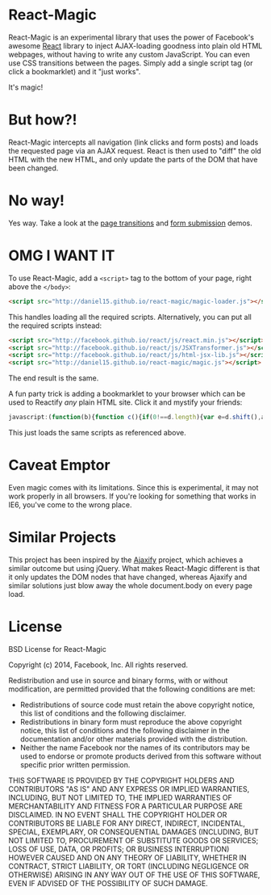 React-Magic
===========

React-Magic is an experimental library that uses the power of Facebook's awesome 
[React](http://facebook.github.io/react/) library to inject AJAX-loading 
goodness into plain old HTML webpages, without having to write any custom 
JavaScript. You can even use CSS transitions between the pages. Simply add a 
single script tag (or click a bookmarklet) and it "just works". 

It's magic!

But how?!
=========

React-Magic intercepts all navigation (link clicks and form posts) and loads 
the requested page via an AJAX request. React is then used to "diff" the old
HTML with the new HTML, and only update the parts of the DOM that have been 
changed.

No way!
=======
Yes way. Take a look at the 
[page transitions](http://stuff.dan.cx/facebook/react-hacks/magic/red.php) and 
[form submission](http://stuff.dan.cx/facebook/react-hacks/magic/feedback1.htm)
demos.

OMG I WANT IT
=============

To use React-Magic, add a `<script>` tag to the bottom of your page, right above
the `</body>`:

```html
<script src="http://daniel15.github.io/react-magic/magic-loader.js"></script>
```

This handles loading all the required scripts. Alternatively, you can put all 
the required scripts instead:

```html
<script src="http://facebook.github.io/react/js/react.min.js"></script> 
<script src="http://facebook.github.io/react/js/JSXTransformer.js"></script>
<script src="http://facebook.github.io/react/js/html-jsx-lib.js"></script>
<script src="http://daniel15.github.io/react-magic/magic.js"></script>
```

The end result is the same.

A fun party trick is adding a bookmarklet to your browser which can be used to
Reactify *any* plain HTML site. Click it and mystify your friends:

```javascript
javascript:(function(b){function c(){if(0!==d.length){var e=d.shift(),a=b.createElement("script");a.src=e;a.onload=c;b.body.appendChild(a)}}var d=["http://facebook.github.io/react/js/react.min.js","http://facebook.github.io/react/js/JSXTransformer.js","http://facebook.github.io/react/js/html-jsx-lib.js","http://daniel15.github.io/react-magic/magic.js"];c();return!1})(document);
```

This just loads the same scripts as referenced above.

Caveat Emptor
=============
Even magic comes with its limitations. Since this is experimental, it may not 
work properly in all browsers. If you're looking for something that works in 
IE6, you've come to the wrong place.

Similar Projects
================
This project has been inspired by the 
[Ajaxify](https://github.com/browserstate/ajaxify) project, which achieves a
similar outcome but using jQuery. What makes React-Magic different is that it 
only updates the DOM nodes that have changed, whereas Ajaxify and similar 
solutions just blow away the whole document.body on every page load.

License
=======
BSD License for React-Magic

Copyright (c) 2014, Facebook, Inc. All rights reserved.

Redistribution and use in source and binary forms, with or without modification,
are permitted provided that the following conditions are met:

 * Redistributions of source code must retain the above copyright notice, this
   list of conditions and the following disclaimer.
 * Redistributions in binary form must reproduce the above copyright notice,
   this list of conditions and the following disclaimer in the documentation
   and/or other materials provided with the distribution.
 * Neither the name Facebook nor the names of its contributors may be used to
   endorse or promote products derived from this software without specific
   prior written permission.

THIS SOFTWARE IS PROVIDED BY THE COPYRIGHT HOLDERS AND CONTRIBUTORS "AS IS" AND
ANY EXPRESS OR IMPLIED WARRANTIES, INCLUDING, BUT NOT LIMITED TO, THE IMPLIED
WARRANTIES OF MERCHANTABILITY AND FITNESS FOR A PARTICULAR PURPOSE ARE
DISCLAIMED. IN NO EVENT SHALL THE COPYRIGHT HOLDER OR CONTRIBUTORS BE LIABLE FOR
ANY DIRECT, INDIRECT, INCIDENTAL, SPECIAL, EXEMPLARY, OR CONSEQUENTIAL DAMAGES
(INCLUDING, BUT NOT LIMITED TO, PROCUREMENT OF SUBSTITUTE GOODS OR SERVICES;
LOSS OF USE, DATA, OR PROFITS; OR BUSINESS INTERRUPTION) HOWEVER CAUSED AND ON
ANY THEORY OF LIABILITY, WHETHER IN CONTRACT, STRICT LIABILITY, OR TORT
(INCLUDING NEGLIGENCE OR OTHERWISE) ARISING IN ANY WAY OUT OF THE USE OF THIS
SOFTWARE, EVEN IF ADVISED OF THE POSSIBILITY OF SUCH DAMAGE.
